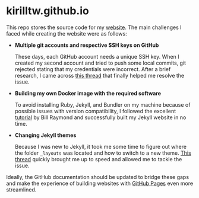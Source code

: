 # kirilltw.github.io

This repo stores the source code for my [website](). The main challenges I faced while creating the website were as follows:

- **Multiple git accounts and respective SSH keys on GitHub**

  These days, each GitHub account needs a unique SSH key. When I created my second account and tried to push some local commits, git rejected stating that my credentials were incorrect. After a brief research, I came across [this thread](https://gist.github.com/jexchan/2351996#multiple-ssh-keys-settings-for-different-github-account) that finally helped me resolve the issue.

- **Building my own Docker image with the required software**

  To avoid installing Ruby, Jekyll, and Bundler on my machine because of possible issues with version compatibility, I followed the excellent [tutorial](https://dev.to/billraymond/video-develop-jekyll-or-github-pages-using-docker-containers-2i04) by Bill Raymond and successfully built my Jekyll website in no time.

- **Changing Jekyll themes**

  Because I was new to Jekyll, it took me some time to figure out where the folder `_layouts` was located and how to switch to a new theme. [This thread](https://stackoverflow.com/questions/38891463/jekyll-default-installation-doesnt-have-layouts-directory) quickly brought me up to speed and allowed me to tackle the issue.

Ideally, the GitHub documentation should be updated to bridge these gaps and make the experience of building websites with [GitHub Pages](https://pages.github.com/) even more streamlined.